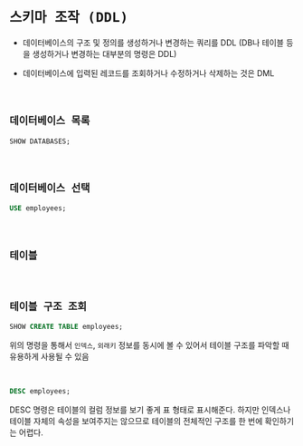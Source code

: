 # `스키마 조작 (DDL)`

- 데이터베이스의 구조 및 정의를 생성하거나 변경하는 쿼리를 DDL (DB나 테이블 등을 생성하거나 변경하는 대부분의 명령은 DDL)

- 데이터베이스에 입력된 레코드를 조회하거나 수정하거나 삭제하는 것은 DML

<br>

## `데이터베이스 목록`

```sql
SHOW DATABASES;
```

<br>

## `데이터베이스 선택`

```sql
USE employees;
```

<br>

## `테이블`



<br>

## `테이블 구조 조회`

```sql
SHOW CREATE TABLE employees;
```

위의 명령을 통해서 `인덱스`, `외래키` 정보를 동시에 볼 수 있어서 테이블 구조를 파악할 때 유용하게 사용될 수 있음

<br>

```sql
DESC employees;
```

DESC 명령은 테이블의 컬럼 정보를 보기 좋게 표 형태로 표시해준다. 하지만 인덱스나 테이블 자체의 속성을 보여주지는 않으므로 테이블의 전체적인 구조를 한 번에 확인하기는 어렵다.